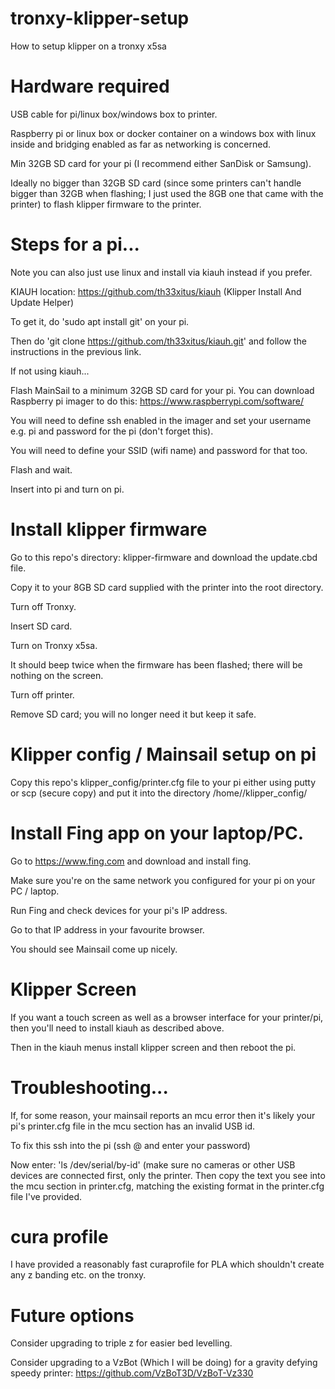 # tronxy-klipper-setup
How to setup klipper on a tronxy x5sa

# Hardware required
USB cable for pi/linux box/windows box to printer.

Raspberry pi or linux box or docker container on a windows box with linux inside and bridging enabled as far as networking is concerned.

Min 32GB SD card for your pi (I recommend either SanDisk or Samsung).

Ideally no bigger than 32GB SD card (since some printers can't handle bigger than 32GB when flashing; I just used the 8GB one that came with the printer) 
to flash klipper firmware to the printer.

# Steps for a pi...

Note you can also just use linux and install via kiauh instead if you prefer.

KIAUH location: https://github.com/th33xitus/kiauh (Klipper Install And Update Helper)

To get it, do 'sudo apt install git' on your pi.

Then do 'git clone https://github.com/th33xitus/kiauh.git' and follow the instructions in the previous link.

If not using kiauh...

Flash MainSail to a minimum 32GB SD card for your pi.  You can download Raspberry pi imager to do this: https://www.raspberrypi.com/software/

You will need to define ssh enabled in the imager and set your username e.g. pi and password for the pi (don't forget this).

You will need to define your SSID (wifi name) and password for that too.

Flash and wait.

Insert into pi and turn on pi.

# Install klipper firmware

Go to this repo's directory: klipper-firmware and download the update.cbd file.

Copy it to your 8GB SD card supplied with the printer into the root directory.

Turn off Tronxy.

Insert SD card.

Turn on Tronxy x5sa.

It should beep twice when the firmware has been flashed; there will be nothing on the screen.

Turn off printer.

Remove SD card; you will no longer need it but keep it safe.

# Klipper config / Mainsail setup on pi

Copy this repo's klipper_config/printer.cfg file to your pi either using putty or scp (secure copy) and put it into the directory /home/<username which might be pi>/klipper_config/

# Install Fing app on your laptop/PC.

Go to https://www.fing.com and download and install fing.

Make sure you're on the same network you configured for your pi on your PC / laptop.

Run Fing and check devices for your pi's IP address.

Go to that IP address in your favourite browser.

You should see Mainsail come up nicely.

# Klipper Screen

If you want a touch screen as well as a browser interface for your printer/pi, then you'll need to install kiauh as described above.

Then in the kiauh menus install klipper screen and then reboot the pi.

# Troubleshooting...

If, for some reason, your mainsail reports an mcu error then it's likely your pi's printer.cfg file in the mcu section has an invalid USB id.

To fix this ssh into the pi (ssh <username>@<IP address from fing> and enter your password)

Now enter: 'ls /dev/serial/by-id' (make sure no cameras or other USB devices are connected first, only the printer.  Then copy the text you see into the mcu section in printer.cfg, matching the existing format in the printer.cfg file I've provided. 
  
# cura profile

I have provided a reasonably fast curaprofile for PLA which shouldn't create any z banding etc. on the tronxy.
  
# Future options
  
Consider upgrading to triple z for easier bed levelling.
  
Consider upgrading to a VzBot (Which I will be doing) for a gravity defying speedy printer: https://github.com/VzBoT3D/VzBoT-Vz330
